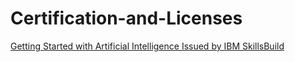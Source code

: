 # Certification-and-Licenses

[Getting Started with Artificial Intelligence Issued by IBM SkillsBuild](https://www.credly.com/badges/f82ba462-68f9-49ba-b3ca-5b32ecbc4d38/public_url)
